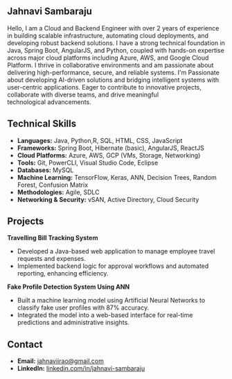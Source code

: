  ## Jahnavi Sambaraju
Hello, I am a Cloud and Backend Engineer with over 2 years of experience in building scalable infrastructure, automating cloud deployments, and developing robust backend solutions. I have a strong technical foundation in Java, Spring Boot, AngularJS, and Python, coupled with hands-on expertise across major cloud platforms including Azure, AWS, and Google Cloud Platform. I thrive in collaborative environments and am passionate about delivering high-performance, secure, and reliable systems.
I'm Passionate about developing AI-driven solutions and bridging intelligent systems with user-centric applications. Eager to contribute to innovative
projects, collaborate with diverse teams, and drive meaningful technological advancements.


## Technical Skills

- **Languages:** Java, Python,R, SQL, HTML, CSS, JavaScript  
- **Frameworks:** Spring Boot, Hibernate (basic), AngularJS, ReactJS  
- **Cloud Platforms:** Azure, AWS, GCP (VMs, Storage, Networking)  
- **Tools:** Git, PowerCLI, Visual Studio Code, Eclipse  
- **Databases:** MySQL  
- **Machine Learning:** TensorFlow, Keras, ANN, Decision Trees, Random Forest, Confusion Matrix  
- **Methodologies:** Agile, SDLC  
- **Networking & Security:** vSAN, Active Directory, Cloud Security 


## Projects

**Travelling Bill Tracking System**  
- Developed a Java-based web application to manage employee travel requests and expenses.  
- Implemented backend logic for approval workflows and automated reporting, enhancing efficiency.

**Fake Profile Detection System Using ANN**  
- Built a machine learning model using Artificial Neural Networks to classify fake user profiles with 87% accuracy.  
- Integrated the model into a web-based interface for real-time predictions and administrative insights.



## Contact

- **Email:** jahnaviirao@gmail.com  
- **LinkedIn:** [linkedin.com/in/jahnavi-sambaraju](http://www.linkedin.com/in/jahnavi-sambaraju)  



